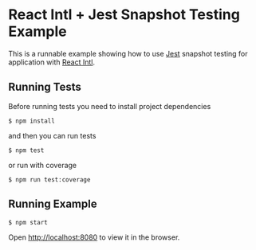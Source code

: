 # React Intl + Jest Snapshot Testing Example

This is a runnable example showing how to use [Jest](https://github.com/facebook/jest) snapshot testing for application with [React Intl](https://github.com/yahoo/react-intl).

## Running Tests

Before running tests you need to install project dependencies
```
$ npm install
```
and then you can run tests
```
$ npm test
```
or run with coverage
```
$ npm run test:coverage
```

## Running Example
```
$ npm start
```
Open [http://localhost:8080](http://localhost:8080) to view it in the browser.